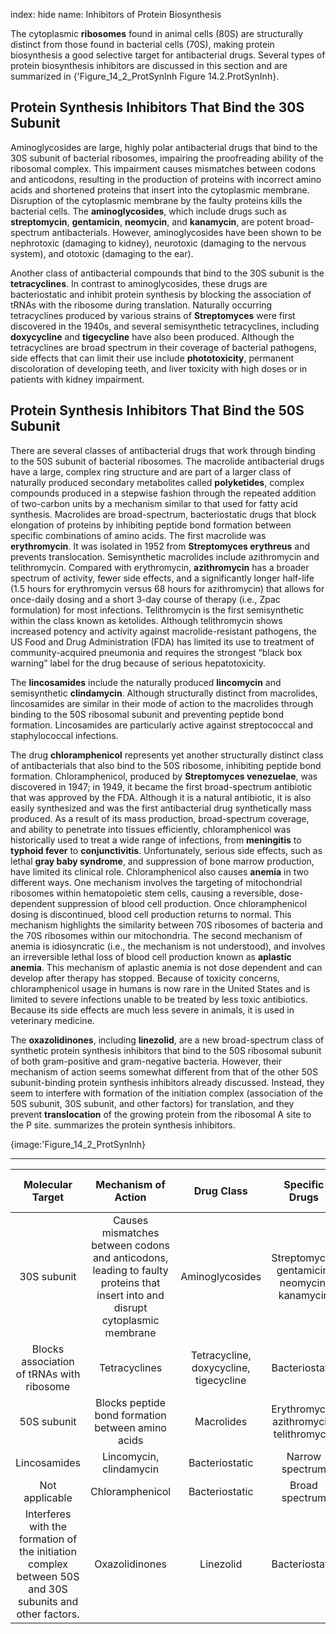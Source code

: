 index: hide
name: Inhibitors of Protein Biosynthesis

The cytoplasmic  **ribosomes** found in animal cells (80S) are structurally distinct from those found in bacterial cells (70S), making protein biosynthesis a good selective target for antibacterial drugs. Several types of protein biosynthesis inhibitors are discussed in this section and are summarized in {'Figure_14_2_ProtSynInh Figure 14.2.ProtSynInh}.

## Protein Synthesis Inhibitors That Bind the 30S Subunit

Aminoglycosides are large, highly polar antibacterial drugs that bind to the 30S subunit of bacterial ribosomes, impairing the proofreading ability of the ribosomal complex. This impairment causes mismatches between codons and anticodons, resulting in the production of proteins with incorrect amino acids and shortened proteins that insert into the cytoplasmic membrane. Disruption of the cytoplasmic membrane by the faulty proteins kills the bacterial cells. The  **aminoglycosides**, which include drugs such as  **streptomycin**,  **gentamicin**,  **neomycin**, and  **kanamycin**, are potent broad-spectrum antibacterials. However, aminoglycosides have been shown to be nephrotoxic (damaging to kidney), neurotoxic (damaging to the nervous system), and ototoxic (damaging to the ear).

Another class of antibacterial compounds that bind to the 30S subunit is the  **tetracyclines**. In contrast to aminoglycosides, these drugs are bacteriostatic and inhibit protein synthesis by blocking the association of tRNAs with the ribosome during translation. Naturally occurring tetracyclines produced by various strains of  **Streptomyces** were first discovered in the 1940s, and several semisynthetic tetracyclines, including  **doxycycline** and  **tigecycline** have also been produced. Although the tetracyclines are broad spectrum in their coverage of bacterial pathogens, side effects that can limit their use include  **phototoxicity**, permanent discoloration of developing teeth, and liver toxicity with high doses or in patients with kidney impairment.

## Protein Synthesis Inhibitors That Bind the 50S Subunit

There are several classes of antibacterial drugs that work through binding to the 50S subunit of bacterial ribosomes. The macrolide antibacterial drugs have a large, complex ring structure and are part of a larger class of naturally produced secondary metabolites called  **polyketides**, complex compounds produced in a stepwise fashion through the repeated addition of two-carbon units by a mechanism similar to that used for fatty acid synthesis. Macrolides are broad-spectrum, bacteriostatic drugs that block elongation of proteins by inhibiting peptide bond formation between specific combinations of amino acids. The first macrolide was  **erythromycin**. It was isolated in 1952 from  **Streptomyces erythreus** and prevents translocation. Semisynthetic macrolides include azithromycin and telithromycin. Compared with erythromycin,  **azithromycin** has a broader spectrum of activity, fewer side effects, and a significantly longer half-life (1.5 hours for erythromycin versus 68 hours for azithromycin) that allows for once-daily dosing and a short 3-day course of therapy (i.e., Zpac formulation) for most infections. Telithromycin is the first semisynthetic within the class known as ketolides. Although telithromycin shows increased potency and activity against macrolide-resistant pathogens, the US Food and Drug Administration (FDA) has limited its use to treatment of community-acquired pneumonia and requires the strongest “black box warning” label for the drug because of serious hepatotoxicity.

The  **lincosamides** include the naturally produced  **lincomycin** and semisynthetic  **clindamycin**. Although structurally distinct from macrolides, lincosamides are similar in their mode of action to the macrolides through binding to the 50S ribosomal subunit and preventing peptide bond formation. Lincosamides are particularly active against streptococcal and staphylococcal infections.

The drug  **chloramphenicol** represents yet another structurally distinct class of antibacterials that also bind to the 50S ribosome, inhibiting peptide bond formation. Chloramphenicol, produced by  **Streptomyces venezuelae**, was discovered in 1947; in 1949, it became the first broad-spectrum antibiotic that was approved by the FDA. Although it is a natural antibiotic, it is also easily synthesized and was the first antibacterial drug synthetically mass produced. As a result of its mass production, broad-spectrum coverage, and ability to penetrate into tissues efficiently, chloramphenicol was historically used to treat a wide range of infections, from  **meningitis** to  **typhoid fever** to  **conjunctivitis**. Unfortunately, serious side effects, such as lethal  **gray baby syndrome**, and suppression of bone marrow production, have limited its clinical role. Chloramphenicol also causes  **anemia** in two different ways. One mechanism involves the targeting of mitochondrial ribosomes within hematopoietic stem cells, causing a reversible, dose-dependent suppression of blood cell production. Once chloramphenicol dosing is discontinued, blood cell production returns to normal. This mechanism highlights the similarity between 70S ribosomes of bacteria and the 70S ribosomes within our mitochondria. The second mechanism of anemia is idiosyncratic (i.e., the mechanism is not understood), and involves an irreversible lethal loss of blood cell production known as  **aplastic anemia**. This mechanism of aplastic anemia is not dose dependent and can develop after therapy has stopped. Because of toxicity concerns, chloramphenicol usage in humans is now rare in the United States and is limited to severe infections unable to be treated by less toxic antibiotics. Because its side effects are much less severe in animals, it is used in veterinary medicine.

The  **oxazolidinones**, including  **linezolid**, are a new broad-spectrum class of synthetic protein synthesis inhibitors that bind to the 50S ribosomal subunit of both gram-positive and gram-negative bacteria. However, their mechanism of action seems somewhat different from that of the other 50S subunit-binding protein synthesis inhibitors already discussed. Instead, they seem to interfere with formation of the initiation complex (association of the 50S subunit, 30S subunit, and other factors) for translation, and they prevent  **translocation** of the growing protein from the ribosomal A site to the P site.  summarizes the protein synthesis inhibitors.


{image:'Figure_14_2_ProtSynInh}
        


****

| Molecular Target | Mechanism of Action | Drug Class | Specific Drugs | Bacteriostatic or Bactericidal | Spectrum of Activity |
|:-:|:-:|:-:|:-:|:-:|:-:|
| 30S subunit | Causes mismatches between codons and anticodons, leading to faulty proteins that insert into and disrupt cytoplasmic membrane | Aminoglycosides | Streptomycin, gentamicin, neomycin, kanamycin | Bactericidal | Broad spectrum |
| Blocks association of tRNAs with ribosome | Tetracyclines | Tetracycline, doxycycline, tigecycline | Bacteriostatic | Broad spectrum |
| 50S subunit | Blocks peptide bond formation between amino acids | Macrolides | Erythromycin, azithromycin, telithromycin | Bacteriostatic | Broad spectrum |
| Lincosamides | Lincomycin, clindamycin | Bacteriostatic | Narrow spectrum |
| Not applicable | Chloramphenicol | Bacteriostatic | Broad spectrum |
| Interferes with the formation of the initiation complex between 50S and 30S subunits and other factors. | Oxazolidinones | Linezolid | Bacteriostatic | Broad spectrum |
    
